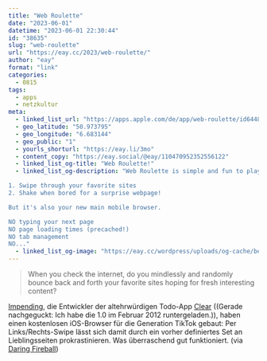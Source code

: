 ```yaml
---
title: "Web Roulette"
date: "2023-06-01"
datetime: "2023-06-01 22:30:44"
id: "38635"
slug: "web-roulette"
url: "https://eay.cc/2023/web-roulette/"
author: "eay"
format: "link"
categories:
  - 0815
tags:
  - apps
  - netzkultur
meta:
  - linked_list_url: "https://apps.apple.com/de/app/web-roulette/id6448401688"
  - geo_latitude: "50.973795"
  - geo_longitude: "6.683144"
  - geo_public: "1"
  - yourls_shorturl: "https://eay.li/3mo"
  - content_copy: "https://eay.social/@eay/110470952352556122"
  - linked_list_og-title: "‎Web Roulette!"
  - linked_list_og-description: "‎Web Roulette is simple and fun to play with like all good toys. Just swipe and shake.

1. Swipe through your favorite sites
2. Shake when bored for a surprise webpage!

But it's also your new main mobile browser.

NO typing your next page
NO page loading times (precached!)
NO tab management
NO..."
  - linked_list_og-image: "https://eay.cc/wordpress/uploads/og-cache/beae45bdcd56cd76251e966b01477c3d.webp"
---
```


> When you check the internet, do you mindlessly and randomly bounce back and forth your favorite sites hoping for fresh interesting content?

[Impending](https://impending.com/), die Entwickler der altehrwürdigen Todo-App [Clear](https://www.useclear.com/) ((Gerade nachgeguckt: Ich habe die 1.0 im Februar 2012 runtergeladen.)), haben einen kostenlosen iOS-Browser für die Generation TikTok gebaut: Per Links/Rechts-Swipe lässt sich damit durch ein vorher definiertes Set an Lieblingsseiten prokrastinieren. Was überraschend gut funktioniert. (via [Daring Fireball](https://daringfireball.net/linked/2023/05/30/web-roulette))
